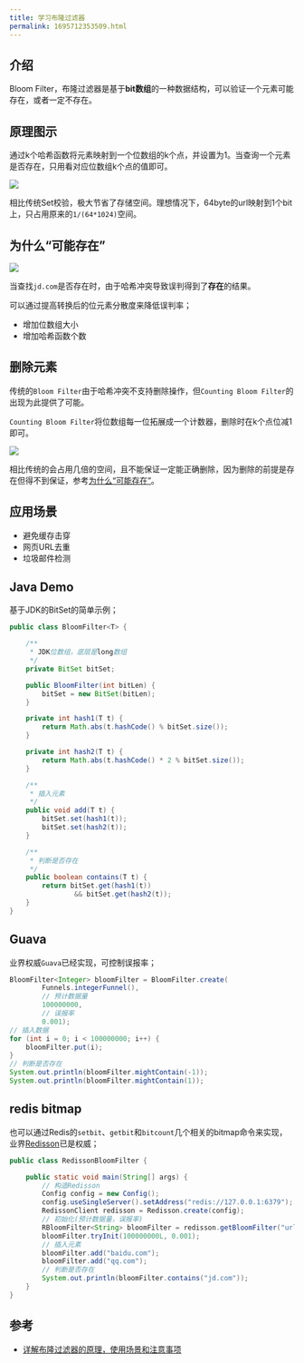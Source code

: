 ```yaml
---
title: 学习布隆过滤器
permalink: 1695712353509.html
---
```


## 介绍

Bloom Filter，布隆过滤器是基于**bit数组**的一种数据结构，可以验证一个元素可能存在，或者一定不存在。

## 原理图示

通过k个哈希函数将元素映射到一个位数组的k个点，并设置为1。当查询一个元素是否存在，只用看对应位数组k个点的值即可。

![](https://image.caojiantao.site:1024/000db0fe22681a3c38602e929075dd05.png)

相比传统Set校验，极大节省了存储空间。理想情况下，64byte的url映射到1个bit上，只占用原来的`1/(64*1024)`空间。

## 为什么“可能存在”

![](https://image.caojiantao.site:1024/25dc552ff65aae16ad72f83b73dbb67d.png)

当查找`jd.com`是否存在时，由于哈希冲突导致误判得到了**存在**的结果。

可以通过提高转换后的位元素分散度来降低误判率；

- 增加位数组大小
- 增加哈希函数个数

## 删除元素

传统的`Bloom Filter`由于哈希冲突不支持删除操作，但`Counting Bloom Filter`的出现为此提供了可能。

`Counting Bloom Filter`将位数组每一位拓展成一个计数器，删除时在k个点位减1即可。

![](https://image.caojiantao.site:1024/2669cfa7edcaeb612d0563ddd9766f76.png)

相比传统的会占用几倍的空间，且不能保证一定能正确删除，因为删除的前提是存在但得不到保证，参考[为什么“可能存在”](#为什么可能存在)。

## 应用场景

- 避免缓存击穿
- 网页URL去重
- 垃圾邮件检测

## Java Demo

基于JDK的BitSet的简单示例；

```java
public class BloomFilter<T> {

    /**
     * JDK位数组，底层是long数组
     */
    private BitSet bitSet;

    public BloomFilter(int bitLen) {
        bitSet = new BitSet(bitLen);
    }

    private int hash1(T t) {
        return Math.abs(t.hashCode() % bitSet.size());
    }

    private int hash2(T t) {
        return Math.abs(t.hashCode() * 2 % bitSet.size());
    }

    /**
     * 插入元素
     */
    public void add(T t) {
        bitSet.set(hash1(t));
        bitSet.set(hash2(t));
    }

    /**
     * 判断是否存在
     */
    public boolean contains(T t) {
        return bitSet.get(hash1(t))
                && bitSet.get(hash2(t));
    }
}
```

## Guava

业界权威`Guava`已经实现，可控制误报率；

```java
BloomFilter<Integer> bloomFilter = BloomFilter.create(
        Funnels.integerFunnel(),
        // 预计数据量
        100000000,
        // 误报率
        0.001);
// 插入数据
for (int i = 0; i < 100000000; i++) {
    bloomFilter.put(i);
}
// 判断是否存在
System.out.println(bloomFilter.mightContain(-1));
System.out.println(bloomFilter.mightContain(1));
```

## redis bitmap

也可以通过Redis的`setbit`、`getbit`和`bitcount`几个相关的bitmap命令来实现，业界[Redisson](https://github.com/redisson/redisson)已是权威；

```java
public class RedissonBloomFilter {

    public static void main(String[] args) {
        // 构造Redisson
        Config config = new Config();
        config.useSingleServer().setAddress("redis://127.0.0.1:6379");
        RedissonClient redisson = Redisson.create(config);
        // 初始化(预计数据量，误报率)
        RBloomFilter<String> bloomFilter = redisson.getBloomFilter("urlList");
        bloomFilter.tryInit(100000000L, 0.001);
        // 插入元素
        bloomFilter.add("baidu.com");
        bloomFilter.add("qq.com");
        // 判断是否存在
        System.out.println(bloomFilter.contains("jd.com"));
    }
}
```

## 参考

- [详解布隆过滤器的原理，使用场景和注意事项](https://zhuanlan.zhihu.com/p/43263751)